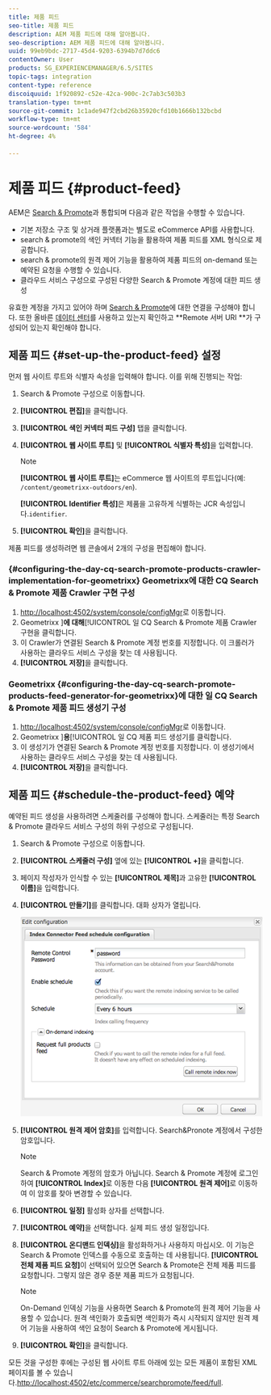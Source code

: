 ```yaml
---
title: 제품 피드
seo-title: 제품 피드
description: AEM 제품 피드에 대해 알아봅니다.
seo-description: AEM 제품 피드에 대해 알아봅니다.
uuid: 99eb9bdc-2717-45d4-9203-6394b7d7ddc6
contentOwner: User
products: SG_EXPERIENCEMANAGER/6.5/SITES
topic-tags: integration
content-type: reference
discoiquuid: 1f920892-c52e-42ca-900c-2c7ab3c503b3
translation-type: tm+mt
source-git-commit: 1c1ade947f2cbd26b35920cfd10b1666b132bcbd
workflow-type: tm+mt
source-wordcount: '584'
ht-degree: 4%

---
```



# 제품 피드 {#product-feed}

AEM은 [Search &amp; Promote](https://www.adobe.com/solutions/testing-targeting/searchandpromote.html)과 통합되며 다음과 같은 작업을 수행할 수 있습니다.

* 기본 저장소 구조 및 상거래 플랫폼과는 별도로 eCommerce API를 사용합니다.
* search &amp; promote의 색인 커넥터 기능을 활용하여 제품 피드를 XML 형식으로 제공합니다.
* search &amp; promote의 원격 제어 기능을 활용하여 제품 피드의 on-demand 또는 예약된 요청을 수행할 수 있습니다.
* 클라우드 서비스 구성으로 구성된 다양한 Search &amp; Promote 계정에 대한 피드 생성

유효한 계정을 가지고 있어야 하며 [Search &amp; Promote](/help/sites-administering/search-and-promote.md#configuring-the-connection-to-search-promote)에 대한 연결을 구성해야 합니다. 또한 올바른 [데이터 센터](/help/sites-administering/search-and-promote.md#configuring-the-data-center)를 사용하고 있는지 확인하고 **Remote 서버 URI **가 구성되어 있는지 확인해야 합니다.

## 제품 피드 {#set-up-the-product-feed} 설정

먼저 웹 사이트 루트와 식별자 속성을 입력해야 합니다. 이를 위해 진행되는 작업:

1. Search &amp; Promote 구성으로 이동합니다.
1. **[!UICONTROL 편집]**&#x200B;을 클릭합니다. 
1. **[!UICONTROL 색인 커넥터 피드 구성]** 탭을 클릭합니다.
1. **[!UICONTROL 웹 사이트 루트]** 및 **[!UICONTROL 식별자 특성]**&#x200B;을 입력합니다.

   >[!NOTE]
   >
   >**[!UICONTROL 웹 사이트 루트]**&#x200B;는 eCommerce 웹 사이트의 루트입니다(예: `/content/geometrixx-outdoors/en`).
   >
   >**[!UICONTROL Identifier 특성]**&#x200B;은 제품을 고유하게 식별하는 JCR 속성입니다.`identifier`.

1. **[!UICONTROL 확인]**&#x200B;을 클릭합니다.

제품 피드를 생성하려면 웹 콘솔에서 2개의 구성을 편집해야 합니다.

### {#configuring-the-day-cq-search-promote-products-crawler-implementation-for-geometrixx} Geometrixx에 대한 CQ Search &amp; Promote 제품 Crawler 구현 구성

1. [http://localhost:4502/system/console/configMgr](http://localhost:4502/system/console/configMgr)로 이동합니다.
1. Geometrixx ]**에 대해**[!UICONTROL &#x200B;일 CQ Search &amp; Promote 제품 Crawler 구현을 클릭합니다.
1. 이 Crawler가 연결된 Search &amp; Promote 계정 번호를 지정합니다. 이 크롤러가 사용하는 클라우드 서비스 구성을 찾는 데 사용됩니다.
1. **[!UICONTROL 저장]**&#x200B;을 클릭합니다.

### Geometrixx {#configuring-the-day-cq-search-promote-products-feed-generator-for-geometrixx}에 대한 일 CQ Search &amp; Promote 제품 피드 생성기 구성

1. [http://localhost:4502/system/console/configMgr](http://localhost:4502/system/console/configMgr)로 이동합니다.
1. Geometrixx ]**용**[!UICONTROL &#x200B;일 CQ 제품 피드 생성기를 클릭합니다.
1. 이 생성기가 연결된 Search &amp; Promote 계정 번호를 지정합니다. 이 생성기에서 사용하는 클라우드 서비스 구성을 찾는 데 사용됩니다.
1. **[!UICONTROL 저장]**&#x200B;을 클릭합니다.

## 제품 피드 {#schedule-the-product-feed} 예약

예약된 피드 생성을 사용하려면 스케줄러를 구성해야 합니다.
스케줄러는 특정 Search &amp; Promote 클라우드 서비스 구성의 하위 구성으로 구성됩니다.

1. Search &amp; Promote 구성으로 이동합니다.
1. **[!UICONTROL 스케줄러 구성]** 옆에 있는 **[!UICONTROL +]**&#x200B;을 클릭합니다.
1. 페이지 작성자가 인식할 수 있는 **[!UICONTROL 제목]**&#x200B;과 고유한 **[!UICONTROL 이름]**&#x200B;을 입력합니다.
1. **[!UICONTROL 만들기]**&#x200B;를 클릭합니다. 대화 상자가 열립니다.

   ![chlimage_1-108](assets/chlimage_1-108a.png)

1. **[!UICONTROL 원격 제어 암호]**&#x200B;를 입력합니다. Search&amp;Pronote 계정에서 구성한 암호입니다.

   >[!NOTE]
   >
   >Search &amp; Promote 계정의 암호가 아닙니다. Search &amp; Promote 계정에 로그인하여 **[!UICONTROL Index]**&#x200B;로 이동한 다음 **[!UICONTROL 원격 제어]**&#x200B;로 이동하여 이 암호를 찾아 변경할 수 있습니다.

1. **[!UICONTROL 일정]** 활성화 상자를 선택합니다.
1. **[!UICONTROL 예약]**&#x200B;을 선택합니다. 실제 피드 생성 일정입니다.
1. **[!UICONTROL 온디맨드 인덱싱]**&#x200B;을 활성화하거나 사용하지 마십시오. 이 기능은 Search &amp; Promote 인덱스를 수동으로 호출하는 데 사용됩니다. **[!UICONTROL 전체 제품 피드 요청]**&#x200B;이 선택되어 있으면 Search &amp; Promote은 전체 제품 피드를 요청합니다. 그렇지 않은 경우 증분 제품 피드가 요청됩니다.

   >[!NOTE]
   >
   >On-Demand 인덱싱 기능을 사용하면 Search &amp; Promote의 원격 제어 기능을 사용할 수 있습니다. 원격 색인화가 호출되면 색인화가 즉시 시작되지 않지만 원격 제어 기능을 사용하여 색인 요청이 Search &amp; Promote에 게시됩니다.

1. **[!UICONTROL 확인]**&#x200B;을 클릭합니다.

모든 것을 구성한 후에는 구성된 웹 사이트 루트 아래에 있는 모든 제품이 포함된 XML 페이지를 볼 수 있습니다.[http://localhost:4502/etc/commerce/searchpromote/feed/full](http://localhost:4502/etc/commerce/searchpromote/feed/full).
